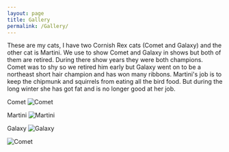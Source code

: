 ```yaml
---
layout: page
title: Gallery
permalink: /Gallery/
---
```


These are my cats, I have two Cornish Rex cats (Comet and Galaxy) and the other cat is Martini. We use to show Comet and Galaxy in shows but both of them are retired. During there show years they were both champions. Comet was to shy so we retired him early but Galaxy went on to be a northeast short hair champion and has won many ribbons. Martini's job is to keep the chipmunk and squirrels from eating all the bird food. But during the long winter she has got fat and is no longer good at her job.

Comet
![Comet](../img/comet1.jpg)

Martini
![Martini](../img/martini4.jpg)

Galaxy
![Galaxy](../img/galaxy1.jpg)

![Comet](../img/bryanna.jpg)
